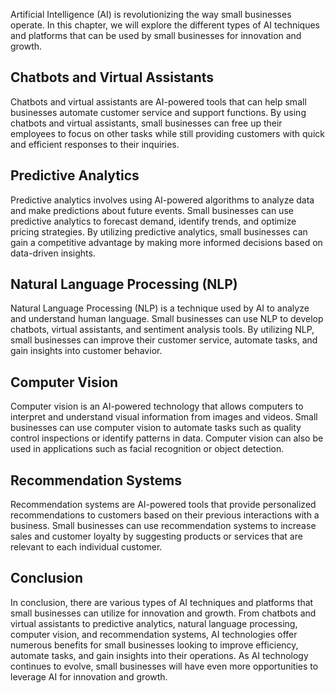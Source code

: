 
Artificial Intelligence (AI) is revolutionizing the way small businesses operate. In this chapter, we will explore the different types of AI techniques and platforms that can be used by small businesses for innovation and growth.

Chatbots and Virtual Assistants
-------------------------------

Chatbots and virtual assistants are AI-powered tools that can help small businesses automate customer service and support functions. By using chatbots and virtual assistants, small businesses can free up their employees to focus on other tasks while still providing customers with quick and efficient responses to their inquiries.

Predictive Analytics
--------------------

Predictive analytics involves using AI-powered algorithms to analyze data and make predictions about future events. Small businesses can use predictive analytics to forecast demand, identify trends, and optimize pricing strategies. By utilizing predictive analytics, small businesses can gain a competitive advantage by making more informed decisions based on data-driven insights.

Natural Language Processing (NLP)
---------------------------------

Natural Language Processing (NLP) is a technique used by AI to analyze and understand human language. Small businesses can use NLP to develop chatbots, virtual assistants, and sentiment analysis tools. By utilizing NLP, small businesses can improve their customer service, automate tasks, and gain insights into customer behavior.

Computer Vision
---------------

Computer vision is an AI-powered technology that allows computers to interpret and understand visual information from images and videos. Small businesses can use computer vision to automate tasks such as quality control inspections or identify patterns in data. Computer vision can also be used in applications such as facial recognition or object detection.

Recommendation Systems
----------------------

Recommendation systems are AI-powered tools that provide personalized recommendations to customers based on their previous interactions with a business. Small businesses can use recommendation systems to increase sales and customer loyalty by suggesting products or services that are relevant to each individual customer.

Conclusion
----------

In conclusion, there are various types of AI techniques and platforms that small businesses can utilize for innovation and growth. From chatbots and virtual assistants to predictive analytics, natural language processing, computer vision, and recommendation systems, AI technologies offer numerous benefits for small businesses looking to improve efficiency, automate tasks, and gain insights into their operations. As AI technology continues to evolve, small businesses will have even more opportunities to leverage AI for innovation and growth.
